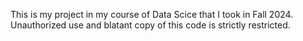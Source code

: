 This is my project in my course of Data Scice that I took in Fall 2024. Unauthorized use and blatant copy of this code is strictly restricted.
